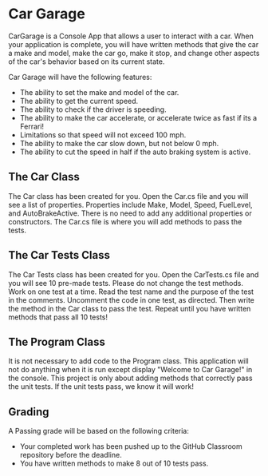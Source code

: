 # Car Garage
CarGarage is a Console App that allows a user to interact with a car. When your application is complete, you will have written methods that give the car a make and model, make the car go, make it stop, and change other aspects of the car's behavior based on its current state.

Car Garage will have the following features:

- The ability to set the make and model of the car.
- The ability to get the current speed.
- The ability to check if the driver is speeding.
- The ability to make the car accelerate, or accelerate twice as fast if its a Ferrari!
- Limitations so that speed will not exceed 100 mph.
- The ability to make the car slow down, but not below 0 mph.
- The ability to cut the speed in half if the auto braking system is active.

## The Car Class
The Car class has been created for you. Open the Car.cs file and you will see a list of properties. Properties include Make, Model, Speed, FuelLevel, and AutoBrakeActive. There is no need to add any additional properties or constructors. The Car.cs file is where you will add methods to pass the tests.

## The Car Tests Class
The Car Tests class has been created for you. Open the CarTests.cs file and you will see 10 pre-made tests. Please do not change the test methods. Work on one test at a time. Read the test name and the purpose of the test in the comments. Uncomment the code in one test, as directed. Then write the method in the Car class to pass the test. Repeat until you have written methods that pass all 10 tests!

## The Program Class
It is not necessary to add code to the Program class. This application will not do anything when it is run except display "Welcome to Car Garage!" in the console. This project is only about adding methods that correctly pass the unit tests. If the unit tests pass, we know it will work!

## Grading
A Passing grade will be based on the following criteria:
- Your completed work has been pushed up to the GitHub Classroom repository before the deadline.
- You have written methods to make 8 out of 10 tests pass.
